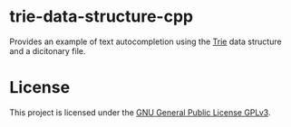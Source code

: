 # trie-data-structure-cpp
Provides an example of text autocompletion using the [Trie](https://en.wikipedia.org/wiki/Trie) data structure and a dicitonary file.

License
===
This project is licensed under the [GNU General Public License GPLv3](https://www.gnu.org/licenses/gpl-3.0.en.html).
